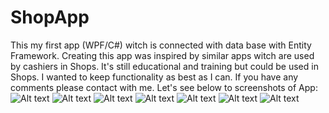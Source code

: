 # ShopApp

This my first app (WPF/C#) witch is connected with data base with Entity Framework. 
Creating this app was inspired by similar apps witch are used by cashiers in Shops. It's still educational and training but could
be used in Shops. I wanted to keep functionality as best as I can. If you have any comments please contact with me.
Let's see below to screenshots of App:
![Alt text](https://user-images.githubusercontent.com/50677884/97212473-c3bc7680-17c0-11eb-806d-41684365924f.jpg)
![Alt text](https://user-images.githubusercontent.com/50677884/97212500-c9b25780-17c0-11eb-874a-80d914c0f5d4.jpg)
![Alt text](https://user-images.githubusercontent.com/50677884/97212512-cfa83880-17c0-11eb-9071-77b1747c6b7c.jpg)
![Alt text](https://user-images.githubusercontent.com/50677884/97212512-cfa83880-17c0-11eb-9071-77b1747c6b7c.jpg)
![Alt text](https://user-images.githubusercontent.com/50677884/97212525-d5058300-17c0-11eb-8890-1f21fda8ab62.jpg)
![Alt text](https://user-images.githubusercontent.com/50677884/97212740-185ff180-17c1-11eb-91fb-a20d22c09ed7.jpg)
![Alt text](https://user-images.githubusercontent.com/50677884/97212623-f36b7e80-17c0-11eb-8fa7-3d7b2c69eb95.jpg)
